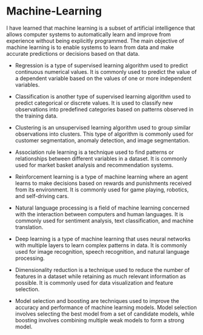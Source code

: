 # Machine-Learning

I have learned that machine learning is a subset of artificial intelligence that allows computer systems to automatically learn and improve from experience without being explicitly programmed. The main objective of machine learning is to enable systems to learn from data and make accurate predictions or decisions based on that data.

- Regression is a type of supervised learning algorithm used to predict continuous numerical values. It is commonly used to predict the value of a dependent variable based on the values of one or more independent variables.

- Classification is another type of supervised learning algorithm used to predict categorical or discrete values. It is used to classify new observations into predefined categories based on patterns observed in the training data.

- Clustering is an unsupervised learning algorithm used to group similar observations into clusters. This type of algorithm is commonly used for customer segmentation, anomaly detection, and image segmentation.

- Association rule learning is a technique used to find patterns or relationships between different variables in a dataset. It is commonly used for market basket analysis and recommendation systems.

- Reinforcement learning is a type of machine learning where an agent learns to make decisions based on rewards and punishments received from its environment. It is commonly used for game playing, robotics, and self-driving cars.

- Natural language processing is a field of machine learning concerned with the interaction between computers and human languages. It is commonly used for sentiment analysis, text classification, and machine translation.

- Deep learning is a type of machine learning that uses neural networks with multiple layers to learn complex patterns in data. It is commonly used for image recognition, speech recognition, and natural language processing.

- Dimensionality reduction is a technique used to reduce the number of features in a dataset while retaining as much relevant information as possible. It is commonly used for data visualization and feature selection.

- Model selection and boosting are techniques used to improve the accuracy and performance of machine learning models. Model selection involves selecting the best model from a set of candidate models, while boosting involves combining multiple weak models to form a strong model.
